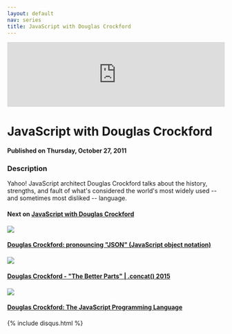```yaml
---
layout: default
nav: series
title: JavaScript with Douglas Crockford
---
```


<div class="container">
    <div class="row mt grid">
        <div class="mt"></div>
        <div class="row" style="margin-bottom: 20px;">
            <div class="col-sm-push-1 col-sm-10 col-md-push-2 col-md-8">
                <div class="video-container">
                    <iframe width="100%" src="https://www.youtube.com/embed/gz7KL7ZirZc" frameborder="0" allowfullscreen></iframe>
                </div>
            </div>
            <div class="clearfix"></div>
            <div class="col-md-8">
                <h1>JavaScript with Douglas Crockford</h1>
                <h4>Published on Thursday, October 27, 2011</h4>
                <h3>Description</h3>
                <p>Yahoo! JavaScript architect Douglas Crockford talks about the history, strengths, and fault of what's considered the world's most widely used -- and sometimes most disliked -- language.</p>
            </div>
            <div class="col-md-4">
                <h4>Next on <a href="/series/javascript-with-douglas-crockford">JavaScript with Douglas Crockford</a></h4><div class="row" style="margin-bottom: 20px">
            <div class="col-md-6">
                <a href="/series/javascript-with-douglas-crockford/douglas-crockford-pronouncing-json-javascript-object-notation-">
                    <img src="/img/blank.gif" data-echo="https://i.ytimg.com/vi/zhVdWQWKRqM/hqdefault.jpg" class="img-responsive" />
                </a>
            </div>
            <div class="col-md-6">
                <h4>
                    <a href="/series/javascript-with-douglas-crockford/douglas-crockford-pronouncing-json-javascript-object-notation-">Douglas Crockford: pronouncing "JSON" (JavaScript object notation)</a>
                </h4>
            </div>
        </div><div class="row" style="margin-bottom: 20px">
            <div class="col-md-6">
                <a href="/series/javascript-with-douglas-crockford/douglas-crockford-the-better-parts-concat-2015">
                    <img src="/img/blank.gif" data-echo="https://i.ytimg.com/vi/_EF-FO63MXs/hqdefault.jpg" class="img-responsive" />
                </a>
            </div>
            <div class="col-md-6">
                <h4>
                    <a href="/series/javascript-with-douglas-crockford/douglas-crockford-the-better-parts-concat-2015">Douglas Crockford - "The Better Parts" | .concat() 2015</a>
                </h4>
            </div>
        </div><div class="row" style="margin-bottom: 20px">
            <div class="col-md-6">
                <a href="/series/javascript-with-douglas-crockford/douglas-crockford-the-javascript-programming-language">
                    <img src="/img/blank.gif" data-echo="https://i.ytimg.com/vi/v2ifWcnQs6M/hqdefault.jpg" class="img-responsive" />
                </a>
            </div>
            <div class="col-md-6">
                <h4>
                    <a href="/series/javascript-with-douglas-crockford/douglas-crockford-the-javascript-programming-language">Douglas Crockford: The JavaScript Programming Language</a>
                </h4>
            </div>
        </div>
            </div>
            <div class="col-md-8">
                {% include disqus.html %}
            </div>
        </div>
    </div>
    <div class="row mt grid"></div>
</div>
